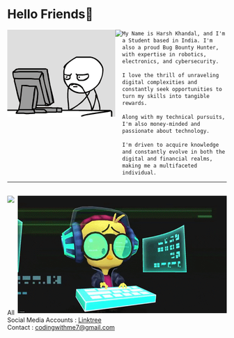 # Hello Friends👋

<div>
  
  <img align="left" src="https://github.com/Hk-Hacker-Harsh/Hk-Hacker-Harsh/blob/Root/Files/gif2.gif" width="248" height="200" />
  <img align="left" height="260vh" src="https://upload.wikimedia.org/wikipedia/commons/3/3d/1_120_transparent.png">

</div>

  
```
My Name is Harsh Khandal, and I'm a Student based in India. I'm also a proud Bug Bounty Hunter, with expertise in robotics, electronics, and cybersecurity.

I love the thrill of unraveling digital complexities and constantly seek opportunities to turn my skills into tangible rewards.

Along with my technical pursuits, I'm also money-minded and passionate about technology.

I'm driven to acquire knowledge and constantly evolve in both the digital and financial realms, making me a multifaceted individual.
```

---

<br>

<img align="right" src="https://github.com/Hk-Hacker-Harsh/Hk-Hacker-Harsh/blob/Root/Files/gif1.gif" width="480" height="270" />
<img align="left" height="260vh" src="https://upload.wikimedia.org/wikipedia/commons/3/3d/1_120_transparent.png">

<br>

All Social Media Accounts : [Linktree](https://linktr.ee/Hk.Hacker)
<br>
Contact : codingwithme7@gmail.com
<!--
**Hk-Hacker-Harsh/Hk-Hacker-Harsh** is a ✨ _special_ ✨ repository because its `README.md` (this file) appears on your GitHub profile.

Here are some ideas to get you started:

- 🔭 I’m currently working on ...
- 🌱 I’m currently learning ...
- 👯 I’m looking to collaborate on ...
- 🤔 I’m looking for help with ...
- 💬 Ask me about ...
- 📫 How to reach me: ...
- 😄 Pronouns: ...
- ⚡ Fun fact: ...
-->
